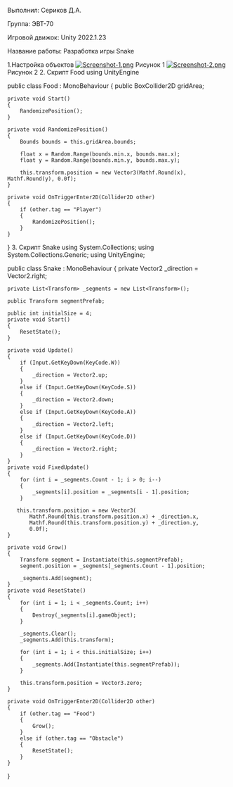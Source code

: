 Выполнил: Сериков Д.А.

Группа: ЭВТ-70

Игровой движок: Unity 2022.1.23

Название работы: Разработка игры Snake 

1.Настройка объектов
[![Screenshot-1.png](https://i.postimg.cc/tC6qzNGL/Screenshot-1.png)](https://postimg.cc/KRZhGLzN)
Рисунок 1
 [![Screenshot-2.png](https://i.postimg.cc/KcwcLswP/Screenshot-2.png)](https://postimg.cc/qgcdHQkq)
Рисунок 2
2. Скрипт Food
using UnityEngine

public class Food : MonoBehaviour
{
    public BoxCollider2D gridArea;

    private void Start()
    {
        RandomizePosition();
    }

    private void RandomizePosition()
    {
        Bounds bounds = this.gridArea.bounds;

        float x = Random.Range(bounds.min.x, bounds.max.x);
        float y = Random.Range(bounds.min.y, bounds.max.y);

        this.transform.position = new Vector3(Mathf.Round(x), Mathf.Round(y), 0.0f);
    }

    private void OnTriggerEnter2D(Collider2D other)
    {
        if (other.tag == "Player")
        {
            RandomizePosition();
        }
    }
}
3. Скрипт Snake
using System.Collections;
using System.Collections.Generic;
using UnityEngine;

public class Snake : MonoBehaviour
{
    private Vector2 _direction = Vector2.right;

    private List<Transform> _segments = new List<Transform>();

    public Transform segmentPrefab;

    public int initialSize = 4;
    private void Start()
    {
        ResetState();
    }

    private void Update()
    {
        if (Input.GetKeyDown(KeyCode.W))
        {
            _direction = Vector2.up;
        }
        else if (Input.GetKeyDown(KeyCode.S))
        {
            _direction = Vector2.down;
        }
        else if (Input.GetKeyDown(KeyCode.A))
        {
            _direction = Vector2.left;
        }
        else if (Input.GetKeyDown(KeyCode.D))
        {
            _direction = Vector2.right;
        }
    }
    private void FixedUpdate()
    {
        for (int i = _segments.Count - 1; i > 0; i--)
        {
            _segments[i].position = _segments[i - 1].position;
        }

       this.transform.position = new Vector3(
           Mathf.Round(this.transform.position.x) + _direction.x,
           Mathf.Round(this.transform.position.y) + _direction.y,
           0.0f);
    }

    private void Grow()
    {
        Transform segment = Instantiate(this.segmentPrefab);
        segment.position = _segments[_segments.Count - 1].position;

        _segments.Add(segment);
    }
    private void ResetState()
    {
        for (int i = 1; i < _segments.Count; i++)
        {
            Destroy(_segments[i].gameObject);
        }

        _segments.Clear();
        _segments.Add(this.transform);

        for (int i = 1; i < this.initialSize; i++)
        {
            _segments.Add(Instantiate(this.segmentPrefab));
        }

        this.transform.position = Vector3.zero;
    }

    private void OnTriggerEnter2D(Collider2D other)
    {
        if (other.tag == "Food")
        {
            Grow();
        }
        else if (other.tag == "Obstacle")
        {
            ResetState();
        }
    }
}


